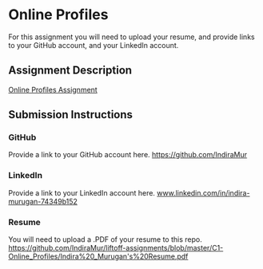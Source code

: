 # Online Profiles
For this assignment you will need to upload your resume, and provide links to your GitHub account, and your LinkedIn account.

## Assignment Description
[Online Profiles Assignment](https://education.launchcode.org/liftoff/assignments/online-profiles/)

## Submission Instructions

### GitHub
Provide a link to your GitHub account here.
https://github.com/IndiraMur

### LinkedIn
Provide a link to your LinkedIn account here.
www.linkedin.com/in/indira-murugan-74349b152


### Resume
You will need to upload a .PDF of your resume to this repo.
https://github.com/IndiraMur/liftoff-assignments/blob/master/C1-Online_Profiles/Indira%20_Murugan's%20Resume.pdf


    

